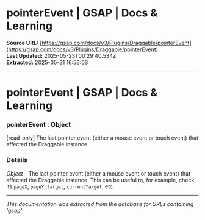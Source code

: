 # pointerEvent | GSAP | Docs & Learning

**Source URL:** [https://gsap.com/docs/v3/Plugins/Draggable/pointerEvent](https://gsap.com/docs/v3/Plugins/Draggable/pointerEvent)  
**Last Updated:** 2025-05-23T00:29:40.534Z  
**Extracted:** 2025-05-31 16:56:03

---

# pointerEvent | GSAP | Docs & Learning

### pointerEvent : Object

\[read-only\] The last pointer event (either a mouse event or touch event) that affected the Draggable instance.

### Details[​](#details "Direct link to Details")

_Object_ - The last pointer event (either a mouse event or touch event) that affected the Draggable instance. This can be useful to, for example, check its `pageX`, `pageY`, `target`, `currentTarget`, etc.

---

*This documentation was extracted from the database for URLs containing 'gsap'*
